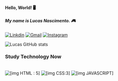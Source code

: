 #### Hello, World! 🖥️
##### My name is Lucas Nascimento. 🎮

[![Linkdin](    https://img.shields.io/badge/LinkedIn-0077B5?style=for-the-badge&logo=linkedin&logoColor=white)](https://www.linkedin.com/in/lucas-do-nascimento-moura-9359002a7/)
[![Gmail](https://img.shields.io/badge/Gmail-D14836?style=for-the-badge&logo=gmail&logoColor=white)](https://mail.google.com/mail/u/1/#trash)
[![Instagram](https://img.shields.io/badge/Instagram-E4405F?style=for-the-badge&logo=instagram&logoColor=white)](https://www.instagram.com/lucaaz7/)

![Lucas GitHub stats](https://github-readme-stats.vercel.app/api?username=lucasnmoura&show_icons=true&theme=radical)

### Study Technology Now

<div style="display: inline_block"> <br/>
<img align="center" alt="[img HTML : 5]" src="https://img.shields.io/badge/HTML5-E34F26?style=for-the-badge&logo=html5&logoColor=white" />
<img align="center" alt="[img CSS:3]" src="https://img.shields.io/badge/CSS3-1572B6?style=for-the-badge&logo=css3&logoColor=white" />
<img align="center" alt="[img JAVASCRIPT]" src="https://img.shields.io/badge/JavaScript-F7DF1E?style=for-the-badge&logo=javascript&logoColor=black" />
</div>

